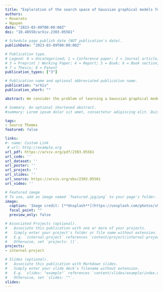 ```yaml
---
title: "Exploration of the search space of Gaussian graphical models for paired data"
authors:
- Roverato
- Nguyen
date: "2023-03-09T00:00:00Z"
doi: "10.48550/arXiv.2303.05561"

# Schedule page publish date (NOT publication's date).
publishDate: "2023-03-09T00:00:00Z"

# Publication type.
# Legend: 0 = Uncategorized; 1 = Conference paper; 2 = Journal article;
# 3 = Preprint / Working Paper; 4 = Report; 5 = Book; 6 = Book section;
# 7 = Thesis; 8 = Patent
publication_types: ["3"]

# Publication name and optional abbreviated publication name.
publication: "arXiv"
publication_short: ""

abstract: We consider the problem of learning a Gaussian graphical model in the case where the observations come from two dependent groups sharing the same variables. We focus on a family of coloured Gaussian graphical models specifically suited for the paired data problem. Commonly, graphical models are ordered by the submodel relationship so that the search space is a lattice, called the model inclusion lattice. We introduce a novel order between models, named the twin order. We show that, embedded with this order, the model space is a lattice that, unlike the model inclusion lattice, is distributive. Furthermore, we provide the relevant rules for the computation of the neighbours of a model. The latter are more efficient than the same operations in the model inclusion lattice, and are then exploited to achieve a more efficient exploration of the search space. These results can be applied to improve the efficiency of both greedy and Bayesian model search procedures. Here we implement a stepwise backward elimination procedure and evaluate its performance by means of simulations. Finally, the procedure is applied to learn a brain network from fMRI data where the two groups correspond to the left and right hemispheres, respectively.

# Summary. An optional shortened abstract.
#summary: Lorem ipsum dolor sit amet, consectetur adipiscing elit. Duis posuere tellus ac convallis placerat. Proin tincidunt magna sed ex sollicitudin condimentum.

tags:
- Source Themes
featured: false

links:
#- name: Custom Link
 # url: http://example.org
url_pdf: https://arxiv.org/pdf/2303.05561
url_code: ''
url_dataset: ''
url_poster: ''
url_project: ''
url_slides: ''
url_source: https://arxiv.org/abs/2303.05561
url_video: ''

# Featured image
# To use, add an image named `featured.jpg/png` to your page's folder. 
image:
  caption: 'Image credit: [**Unsplash**](https://unsplash.com/photos/s9CC2SKySJM)'
  focal_point: ""
  preview_only: false

# Associated Projects (optional).
#   Associate this publication with one or more of your projects.
#   Simply enter your project's folder or file name without extension.
#   E.g. `internal-project` references `content/project/internal-project/index.md`.
#   Otherwise, set `projects: []`.
projects:
- internal-project

# Slides (optional).
#   Associate this publication with Markdown slides.
#   Simply enter your slide deck's filename without extension.
#   E.g. `slides: "example"` references `content/slides/example/index.md`.
#   Otherwise, set `slides: ""`.
slides:
---
```


